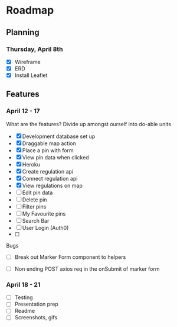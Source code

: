 # Roadmap

## Planning

### Thursday, April 8th

- [x] Wireframe
- [x] ERD
- [x] Install Leaflet

## Features

### April 12 - 17

What are the features? Divide up amongst ourself into do-able units

- [X] Development database set up
- [x] Draggable map action
- [x] Place a pin with form
- [x] View pin data when clicked
- [x] Heroku
- [x] Create regulation api
- [x] Connect regulation api
- [x] View regulations on map
- [ ] Edit pin data
- [ ] Delete pin
- [ ] Filter pins
- [ ] My Favourite pins
- [ ] Search Bar
- [ ] User Login (Auth0)
- [ ] 

Bugs

- [ ] Break out Marker Form component to helpers
- [ ] Non ending POST axios req in the onSubmit of marker form



### April 18 - 21

- [ ] Testing
- [ ] Presentation prep
- [ ] Readme
- [ ] Screenshots, gifs
